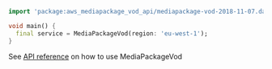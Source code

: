 ```dart
import 'package:aws_mediapackage_vod_api/mediapackage-vod-2018-11-07.dart';

void main() {
  final service = MediaPackageVod(region: 'eu-west-1');
}
```

See [API reference](https://pub.dev/documentation/aws_mediapackage_vod_api/latest/mediapackage-vod-2018-11-07/MediaPackageVod-class.html) on how to use MediaPackageVod

